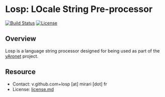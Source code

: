 # Losp: LOcale String Pre-processor

[![Build Status](https://img.shields.io/github/actions/workflow/status/r3c/losp/verify.yml?branch=master)](https://github.com/r3c/losp/actions/workflows/verify.yml)
[![License](https://img.shields.io/github/license/r3c/losp.svg)](https://opensource.org/licenses/MIT)

## Overview

Losp is a language string processor designed for being used as part of the
[yAronet](https://github.com/r3c/yaronet) project.

## Resource

- Contact: v.github.com+losp [at] mirari [dot] fr
- License: [license.md](license.md)
